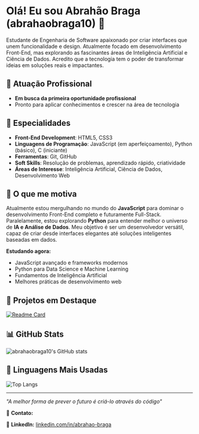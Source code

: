 # Olá! Eu sou Abrahão Braga (abrahaobraga10) 👋

Estudante de Engenharia de Software apaixonado por criar interfaces que unem funcionalidade e design. Atualmente focado em desenvolvimento Front-End, mas explorando as fascinantes áreas de Inteligência Artificial e Ciência de Dados. Acredito que a tecnologia tem o poder de transformar ideias em soluções reais e impactantes.

## 🏢 Atuação Profissional

- **Em busca da primeira oportunidade profissional** 
- Pronto para aplicar conhecimentos e crescer na área de tecnologia

## 📱 Especialidades
- **Front-End Development**: HTML5, CSS3
- **Linguagens de Programação**: JavaScript (em aperfeiçoamento), Python (básico), C (iniciante)
- **Ferramentas**: Git, GitHub
- **Soft Skills**: Resolução de problemas, aprendizado rápido, criatividade
- **Áreas de Interesse**: Inteligência Artificial, Ciência de Dados, Desenvolvimento Web

## 🚀 O que me motiva

Atualmente estou mergulhando no mundo do **JavaScript** para dominar o desenvolvimento Front-End completo e futuramente Full-Stack. Paralelamente, estou explorando **Python** para entender melhor o universo de **IA e Análise de Dados**. Meu objetivo é ser um desenvolvedor versátil, capaz de criar desde interfaces elegantes até soluções inteligentes baseadas em dados.

**Estudando agora:**
- JavaScript avançado e frameworks modernos
- Python para Data Science e Machine Learning
- Fundamentos de Inteligência Artificial
- Melhores práticas de desenvolvimento web

## 📌 Projetos em Destaque
[![Readme Card](https://github-readme-stats.vercel.app/api/pin/?username=abrahaobraga10&repo=Landing-page-verde-vivo&theme=dark)](https://github.com/abrahaobraga10/Landing-page-verde-vivo)

## 📊 GitHub Stats
![abrahaobraga10's GitHub stats](https://github-readme-stats.vercel.app/api?username=abrahaobraga10&show_icons=true&theme=dark)

## 🧠 Linguagens Mais Usadas
![Top Langs](https://github-readme-stats.vercel.app/api/top-langs/?username=abrahaobraga10&layout=compact&theme=dark)

---

*"A melhor forma de prever o futuro é criá-lo através do código"*

📧 **Contato:** 

🔗 **LinkedIn:** [linkedin.com/in/abrahao-braga](https://www.linkedin.com/in/abrahao-braga)  



<!--
**abrahaobraga10/abrahaobraga10** is a ✨ _special_ ✨ repository because its `README.md` (this file) appears on your GitHub profile.

Here are some ideas to get you started:

- 🔭 I’m currently working on ...
- 🌱 I’m currently learning ...
- 👯 I’m looking to collaborate on ...
- 🤔 I’m looking for help with ...
- 💬 Ask me about ...
- 📫 How to reach me: ...
- 😄 Pronouns: ...
- ⚡ Fun fact: ...
-->
